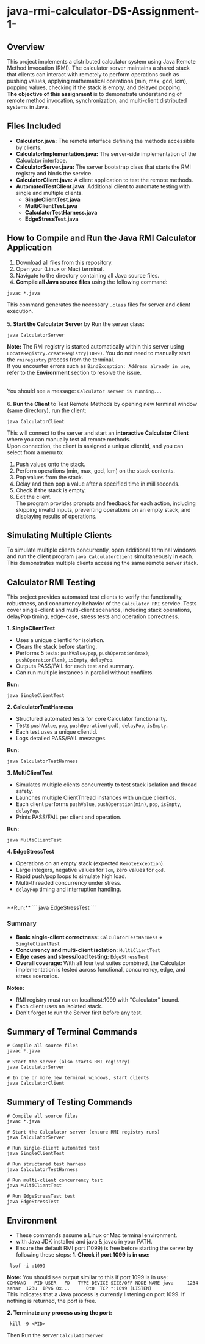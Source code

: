 # java-rmi-calculator-DS-Assignment-1-
## Overview
This project implements a distributed calculator system using Java Remote Method Invocation (RMI).
The calculator server maintains a shared stack that clients can interact with remotely to perform operations such as pushing values, applying mathematical operations (min, max, gcd, lcm), popping values, checking if the stack is empty, and delayed popping. <br/>
**The objective of this assignment**  is to demonstrate understanding of remote method invocation, synchronization, and multi-client distributed systems in Java.

## Files Included
+ **Calculator.java:** The remote interface defining the methods accessible by clients.
+ **CalculatorImplementation.java:** The server-side implementation of the Calculator interface.
+ **CalculatorServer.java:** The server bootstrap class that starts the RMI registry and binds the service.
+ **CalculatorClient.java:** A client application to test the remote methods.
+ **AutomatedTestClient.java:** Additional client to automate testing with single and multiple clients.
  - **SingleClientTest.java**
  - **MultiClientTest.java** 
  - **CalculatorTestHarness.java** 
  - **EdgeStressTest.java** 

## How to Compile and Run the Java RMI Calculator Application
1. Download all files from this repository.
2. Open your (Linux or Mac) terminal.
3. Navigate to the directory containing all Java source files.
4. **Compile all Java source files** using the following command:
```
javac *.java
```

This command generates the necessary `.class` files for server and client execution.<br/><br/>
5. **Start the Calculator Server** by Run the server class:
```
java CalculatorServer
```
**Note:** The RMI registry is started automatically within this server using `LocateRegistry.createRegistry(1099)`.
You do not need to manually start the `rmiregistry` process from the terminal. <br/>
If you encounter errors such as `BindException: Address already in use`, refer to the **Environment** section to resolve the issue. <br/><br/>

You should see a message:
`
Calculator server is running...
`
<br/><br/> 6. **Run the Client** to Test Remote Methods by opening new terminal window (same directory), run the client:
```
java CalculatorClient
```
This will connect to the server and start an **interactive Calculator Client** where you can manually test all remote methods.<br/>
Upon connection, the client is assigned a unique clientId, and you can select from a menu to: <br/>
1. Push values onto the stack.
2. Perform operations (min, max, gcd, lcm) on the stack contents.
3. Pop values from the stack.
4. Delay and then pop a value after a specified time in milliseconds.
5. Check if the stack is empty.
6. Exit the client. <br/>
The program provides prompts and feedback for each action, including skipping invalid inputs, preventing operations on an empty stack, and displaying results of operations.

## Simulating Multiple Clients
To simulate multiple clients concurrently, open additional terminal windows and run the client program `java CalculatorClient` simultaneously in each. This demonstrates multiple clients accessing the same remote server stack.

## Calculator RMI Testing
This project provides automated test clients to verify the functionality, robustness, and concurrency behavior of the `Calculator RMI` service. Tests cover single-client and multi-client scenarios, including stack operations, delayPop timing, edge-case, stress tests and operation correctness.

**1. SingleClientTest**
- Uses a unique clientId for isolation.
- Clears the stack before starting.
- Performs 5 tests: `pushValue/pop`, `pushOperation(max)`, `pushOperation(lcm)`, `isEmpty`, `delayPop`.
- Outputs PASS/FAIL for each test and summary.
- Can run multiple instances in parallel without conflicts.

**Run:**
```
java SingleClientTest
```

**2. CalculatorTestHarness**
- Structured automated tests for core Calculator functionality.
- Tests `pushValue`, `pop`, `pushOperation(gcd)`, `delayPop`, `isEmpty`.
- Each test uses a unique clientId.
- Logs detailed PASS/FAIL messages.
  
**Run:**
```
java CalculatorTestHarness
```

**3. MultiClientTest**
- Simulates multiple clients concurrently to test stack isolation and thread safety.
- Launches multiple ClientThread instances with unique clientIds.
- Each client performs `pushValue`, `pushOperation(min)`, `pop`, `isEmpty`, `delayPop`.
- Prints PASS/FAIL per client and operation.

**Run:**
```
java MultiClientTest
```
**4. EdgeStressTest**
- Operations on an empty stack (expected `RemoteException`).
- Large integers, negative values for `lcm`, zero values for `gcd`.
- Rapid push/pop loops to simulate high load.
- Multi-threaded concurrency under stress.
- `delayPop` timing and interruption handling.
<br/>
**Run:**
```
java EdgeStressTest
```

### Summary
- **Basic single-client correctness:** `CalculatorTestHarness` + `SingleClientTest`
- **Concurrency and multi-client isolation:** `MultiClientTest`
- **Edge cases and stress/load testing:** `EdgeStressTest`
- **Overall coverage:** With all four test suites combined, the Calculator implementation is tested across functional, concurrency, edge, and stress scenarios.

**Notes:**
- RMI registry must run on localhost:1099 with "Calculator" bound.
- Each client uses an isolated stack.
- Don't forget to run the Server first before any test.
  
## Summary of Terminal Commands 
```
# Compile all source files
javac *.java

# Start the server (also starts RMI registry)
java CalculatorServer

# In one or more new terminal windows, start clients
java CalculatorClient

```
## Summary of Testing Commands

```
# Compile all source files
javac *.java

# Start the Calculator server (ensure RMI registry runs)
java CalculatorServer

# Run single-client automated test
java SingleClientTest

# Run structured test harness
java CalculatorTestHarness

# Run multi-client concurrency test
java MultiClientTest

# Run EdgeStressTest test
java EdgeStressTest
```

## Environment
- These commands assume a Linux or Mac terminal environment.
- with Java JDK installed and java & javac in your PATH.
- Ensure the default RMI port (1099) is free before starting the server by following these steps:
**1. Check if port 1099 is in use:**
```
 lsof -i :1099
```
**Note:** You should see output similar to this if port 1099 is in use: <br/>
` COMMAND   PID USER   FD   TYPE DEVICE SIZE/OFF NODE NAME
java     1234 sahar  123u  IPv6 0x...      0t0  TCP *:1099 (LISTEN) ` <br/>
This indicates that a Java process is currently listening on port 1099. If nothing is returned, the port is free.

**2. Terminate any process using the port:** 
```
 kill -9 <PID>
```
Then Run the server `CalculatorServer`




